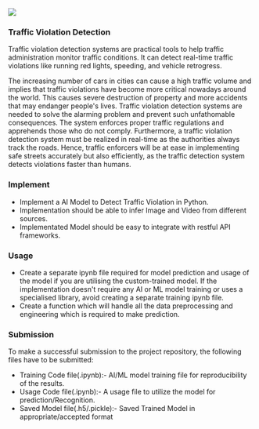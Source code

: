 <img src="https://www.logipix.com/wp-content/uploads/2020/04/vca-measurement.png">

### Traffic Violation Detection

Traffic violation detection systems are practical tools to help traffic administration monitor traffic conditions. It can detect real-time traffic violations like running red lights, speeding, and vehicle retrogress. 

The increasing number of cars in cities can cause a high traffic volume and implies that traffic violations have become more critical nowadays around the world. This causes severe destruction of property and more accidents that may endanger people's lives. Traffic violation detection systems are needed to solve the alarming problem and prevent such unfathomable consequences. The system enforces proper traffic regulations and apprehends those who do not comply. Furthermore, a traffic violation detection system must be realized in real-time as the authorities always track the roads. Hence, traffic enforcers will be at ease in implementing safe streets accurately but also efficiently, as the traffic detection system detects violations faster than humans. 

### Implement

* Implement a AI Model to Detect Traffic Violation in Python.
* Implementation should be able to infer Image and Video from different sources.
* Implementated Model should be easy to integrate with restful API frameworks.


### Usage

* Create a separate ipynb file required for model prediction and usage of the model if you are utilising the custom-trained model. If the implementation doesn't require any AI or ML model training or uses a specialised library, avoid creating a separate training ipynb file.
* Create a function which will handle all the data preprocessing and engineering which is required to make prediction.

### Submission

To make a successful submission to the project repository, the following files have to be submitted:

* Training Code file(.ipynb):- AI/ML model training file for reproducibility of the results.
* Usage Code file(.ipynb):- A usage file to utilize the model for prediction/Recognition.
* Saved Model file(.h5/.pickle):- Saved Trained Model in appropriate/accepted format
